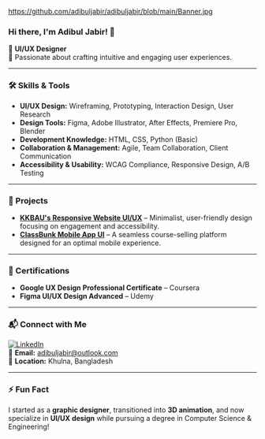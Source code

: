 https://github.com/adibuljabir/adibuljabir/blob/main/Banner.jpg
### Hi there, I'm Adibul Jabir! 👋  
🚀 **UI/UX Designer**  
🎯 Passionate about crafting intuitive and engaging user experiences.

---

### 🛠️ Skills & Tools  
- **UI/UX Design:** Wireframing, Prototyping, Interaction Design, User Research  
- **Design Tools:** Figma, Adobe Illustrator, After Effects, Premiere Pro, Blender  
- **Development Knowledge:** HTML, CSS, Python (Basic)  
- **Collaboration & Management:** Agile, Team Collaboration, Client Communication  
- **Accessibility & Usability:** WCAG Compliance, Responsive Design, A/B Testing  

---

### 📌 Projects  
- **[KKBAU's Responsive Website UI/UX](#)** – Minimalist, user-friendly design focusing on engagement and accessibility.
- **[ClassBunk Mobile App UI](#)** – A seamless course-selling platform designed for an optimal mobile experience.

---

### 📜 Certifications  
- **Google UX Design Professional Certificate** – Coursera  
- **Figma UI/UX Design Advanced** – Udemy  

---

### 📬 Connect with Me  
[![LinkedIn](https://img.shields.io/badge/LinkedIn-0A66C2?style=for-the-badge&logo=linkedin&logoColor=white)](https://linkedin.com/in/adibuljabir)  
📧 **Email:** adibuljabir@outlook.com  
📍 **Location:** Khulna, Bangladesh  

---

### ⚡ Fun Fact  
I started as a **graphic designer**, transitioned into **3D animation**, and now specialize in **UI/UX design** while pursuing a degree in Computer Science & Engineering!
